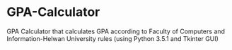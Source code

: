 # GPA-Calculator
GPA Calculator that calculates GPA according to Faculty of Computers and Information-Helwan University rules 
(using Python 3.5.1 and Tkinter GUI)
